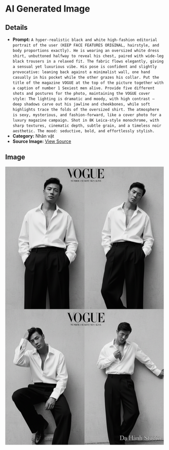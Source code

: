 # AI Generated Image

## Details
- **Prompt:** `A hyper-realistic black and white high-fashion editorial portrait of the user (KEEP FACE FEATURES ORIGINAL, hairstyle, and body proportions exactly). He is wearing an oversized white dress shirt, unbuttoned halfway to reveal his chest, paired with wide-leg black trousers in a relaxed fit. The fabric flows elegantly, giving a sensual yet luxurious vibe. His pose is confident and slightly provocative: leaning back against a minimalist wall, one hand casually in his pocket while the other grazes his collar. Put the title of the magazine VOGUE at the top of the picture together with a caption of number 1 Sexiest men alive. Provide five different shots and postures for the photo, maintaining the VOGUE cover style: The lighting is dramatic and moody, with high contrast — deep shadows carve out his jawline and cheekbones, while soft highlights trace the folds of the oversized shirt. The atmosphere is sexy, mysterious, and fashion-forward, like a cover photo for a luxury magazine campaign. Shot in 8K Leica-style monochrome, with sharp textures, cinematic depth, subtle grain, and a timeless noir aesthetic. The mood: seductive, bold, and effortlessly stylish.`
- **Category:** Nhân vật
- **Source Image:** [View Source](https://raw.githubusercontent.com/lenzcomvth/ImageLibrary/main/Male.png)

## Image
![AI Generated Image](./image-2025-10-03T00-53-46-430Z.png)